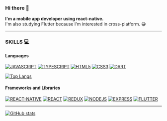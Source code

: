 <!--
**maugou/maugou** is a ✨ _special_ ✨ repository because its `README.md` (this file) appears on your GitHub profile.

Here are some ideas to get you started:

- 🔭 I’m currently working on ...
- 🌱 I’m currently learning ...
- 👯 I’m looking to collaborate on ...
- 🤔 I’m looking for help with ...
- 💬 Ask me about ...
- 📫 How to reach me: ...
- 😄 Pronouns: ...
- ⚡ Fun fact: ...
-->

### Hi there 👋

**I'm a mobile app developer using react-native.**<br />
I'm also studying Flutter because I'm interested in cross-platform. 😀 

---

### SKILLS 💻

#### Languages

[![JAVASCRIPT](https://img.shields.io/badge/javascript-%23323330.svg?style=for-the-badge&logo=javascript&logoColor=%23F7DF1E)](https://github.com/maugou)
[![TYPESCRIPT](https://img.shields.io/badge/typescript-%23007ACC.svg?style=for-the-badge&logo=typescript&logoColor=white)](https://github.com/maugou)
[![HTML5](https://img.shields.io/badge/html5-%23E34F26.svg?style=for-the-badge&logo=html5&logoColor=white)](https://github.com/maugou)
[![CSS3](https://img.shields.io/badge/css3-%231572B6.svg?style=for-the-badge&logo=css3&logoColor=white)](https://github.com/maugou)
[![DART](https://img.shields.io/badge/dart-%230175C2.svg?style=for-the-badge&logo=dart&logoColor=white)](https://github.com/maugou)

[![Top Langs](https://github-readme-stats.vercel.app/api/top-langs/?username=maugou&layout=compact)](https://github.com/maugou)

#### Frameworks and Libraries
[![REACT-NATIVE](https://img.shields.io/badge/react_native-%2320232a.svg?style=for-the-badge&logo=react&logoColor=%2361DAFB)](https://github.com/maugou)
[![REACT](https://img.shields.io/badge/react-%2320232a.svg?style=for-the-badge&logo=react&logoColor=%2361DAFB)](https://github.com/maugou)
[![REDUX](https://img.shields.io/badge/redux-%23593d88.svg?style=for-the-badge&logo=redux&logoColor=white)](https://github.com/maugou)
[![NODEJS](https://img.shields.io/badge/node.js-%2343853D.svg?style=for-the-badge&logo=node-dot-js&logoColor=white)](https://github.com/maugou)
[![EXPRESS](https://img.shields.io/badge/express.js-%23404d59.svg?style=for-the-badge&logo=express&logoColor=%2361DAFB)](https://github.com/maugou)
[![FLUTTER](https://img.shields.io/badge/Flutter-%2302569B.svg?style=for-the-badge&logo=Flutter&logoColor=white)](https://github.com/maugou)

---

[![GitHub stats](https://github-readme-stats.vercel.app/api?username=maugou&show_icons=true&theme=gruvbox&count_private=true)](https://github.com/maugou)


